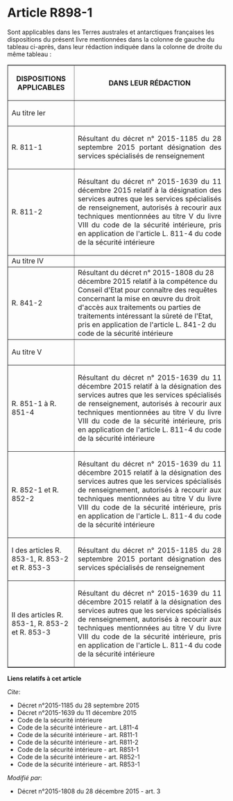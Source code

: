 # Article R898-1

Sont applicables dans les Terres australes et antarctiques françaises les dispositions du présent livre mentionnées dans la
colonne de gauche du tableau ci-après, dans leur rédaction indiquée dans la colonne de droite du même tableau : 

<table border="1">
    <tbody>
      <tr>
        <th>

DISPOSITIONS APPLICABLES 

</th>
        <th>

DANS LEUR RÉDACTION 

</th>
      </tr>
      <tr>
        <td align="left">

Au titre Ier 

</td>
        <td align="left"> </td>
      </tr>
      <tr>
        <td align="left">

R. 811-1 

</td>
        <td align="justify">

Résultant du décret n° 2015-1185 du 28 septembre 2015 portant désignation des services spécialisés de renseignement 

</td>
      </tr>
      <tr>
        <td align="left">

R. 811-2 

</td>
        <td align="justify">

Résultant du décret n° 2015-1639 du 11 décembre 2015 relatif à la désignation des services autres que les services
spécialisés de renseignement, autorisés à recourir aux techniques mentionnées au titre V du livre VIII du code de la sécurité
intérieure, pris en application de l'article L. 811-4 du code de la sécurité intérieure 

</td>
      </tr>
      <tr>
        <td>Au titre IV 

</td>
        <td> </td>
      </tr>
      <tr>
        <td>R. 841-2  </td>
        <td>Résultant du décret n° 2015-1808 du 28 décembre 2015 relatif à la compétence du Conseil d'Etat pour connaître des
requêtes concernant la mise en œuvre du droit d'accès aux traitements ou parties de traitements intéressant la sûreté de
l'Etat, pris en application de l'article L. 841-2 du code de la sécurité intérieure  </td>
      </tr>
      <tr>
        <td align="left">

Au titre V 

</td>
        <td align="left"> </td>
      </tr>
      <tr>
        <td align="left">

R. 851-1 à R. 851-4 

</td>
        <td align="justify">

Résultant du décret n° 2015-1639 du 11 décembre 2015 relatif à la désignation des services autres que les services
spécialisés de renseignement, autorisés à recourir aux techniques mentionnées au titre V du livre VIII du code de la sécurité
intérieure, pris en application de l'article L. 811-4 du code de la sécurité intérieure 

</td>
      </tr>
      <tr>
        <td align="left">

R. 852-1 et R. 852-2 

</td>
        <td align="justify">

Résultant du décret n° 2015-1639 du 11 décembre 2015 relatif à la désignation des services autres que les services
spécialisés de renseignement, autorisés à recourir aux techniques mentionnées au titre V du livre VIII du code de la sécurité
intérieure, pris en application de l'article L. 811-4 du code de la sécurité intérieure 

</td>
      </tr>
      <tr>
        <td align="left">

I des articles R. 853-1, R. 853-2 et R. 853-3 

</td>
        <td align="justify">

Résultant du décret n° 2015-1185 du 28 septembre 2015 portant désignation des services spécialisés de renseignement 

</td>
      </tr>
      <tr>
        <td align="left">

II des articles R. 853-1, R. 853-2 et R. 853-3 

</td>
        <td align="justify">

Résultant du décret n° 2015-1639 du 11 décembre 2015 relatif à la désignation des services autres que les services
spécialisés de renseignement, autorisés à recourir aux techniques mentionnées au titre V du livre VIII du code de la sécurité
intérieure, pris en application de l'article L. 811-4 du code de la sécurité intérieure

</td>
      </tr>
    </tbody>
  </table>

**Liens relatifs à cet article**

_Cite_:

  - Décret n°2015-1185 du 28 septembre 2015
  - Décret n°2015-1639 du 11 décembre 2015
  - Code de la sécurité intérieure
  - Code de la sécurité intérieure - art. L811-4
  - Code de la sécurité intérieure - art. R811-1
  - Code de la sécurité intérieure - art. R811-2
  - Code de la sécurité intérieure - art. R851-1
  - Code de la sécurité intérieure - art. R852-1
  - Code de la sécurité intérieure - art. R853-1

_Modifié par_:

  - Décret n°2015-1808 du 28 décembre 2015 - art. 3
